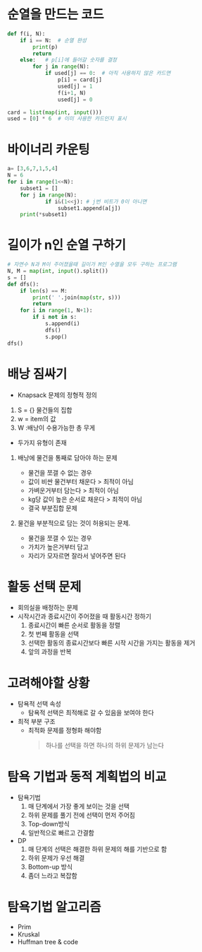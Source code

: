 # 순열을 만드는 코드
```python
def f(i, N):
    if i == N:  # 순열 완성
        print(p)
        return
    else:   # p[i]에 들어갈 숫자를 결정
        for j in range(N):
            if used[j] == 0:  # 아직 사용하지 않은 카드면
                p[i] = card[j]
                used[j] = 1
                f(i+1, N)
                used[j] = 0

card = list(map(int, input()))
used = [0] * 6  # 이미 사용한 카드인지 표시
```
# 바이너리 카운팅
```python
a= [3,6,7,1,5,4]
N = 6
for i in range(1<<N):
    subset1 = []
    for j in range(N):
            if i&(1<<j): # j번 비트가 0이 아니면
                subset1.append(a[j])
    print(*subset1)
```
# 길이가 n인 순열 구하기
```python
# 자연수 N과 M이 주어졌을때 길이가 M인 수열을 모두 구하는 프로그램
N, M = map(int, input().split())
s = []
def dfs():
    if len(s) == M:
        print(' '.join(map(str, s)))
        return
    for i in range(1, N+1):
        if i not in s:
            s.append(i)
            dfs()
            s.pop()
dfs()

```

# 배낭 짐싸기
- Knapsack 문제의 정형적 정의
1. S = {} 물건들의 집합
2. w = item의 값
3. W :배낭이 수용가능한 총 무게
- 두가지 유형이 존재
1. 배낭에 물건을 통째로 담아야 하는 문제
    - 물건을 쪼갤 수 없는 경우
    - 값이 비싼 물건부터 채운다 > 최적이 아님
    - 가벼운거부터 담는다 > 최적이 아님
    - kg당 값이 높은 순서로 채운다 > 최적이 아님
    - 결국 부분집합 문제    

2. 물건을 부분적으로 담는 것이 허용되는 문제.
    - 물건을 쪼갤 수 있는 경우
    - 가치가 높은거부터 담고
    - 자리가 모자르면 잘라서 넣어주면 된다
    
# 활동 선택 문제
- 회의실을 배정하는 문제
- 시작시간과 종료시간이 주어졌을 때 활동시간 정하기
    1. 종료시간이 빠른 순서로 활동을 정렬
    2. 첫 번째 활동을 선택
    3. 선택한 활동의 종료시간보다 빠른 시작 시간을 가지는 활동을 제거
    4. 앞의 과정을 반복
    
# 고려해야할 상황
- 탐욕적 선택 속성
    - 탐욕적 선택은 최적해로 갈 수 있음을 보여야 한다
- 최적 부분 구조
  - 최적화 문제를 정형화 해야함
    > 하나를 선택을 하면 하나의 하위 문제가 남는다
    > 
# 탐욕 기법과 동적 계획법의 비교
- 탐욕기법
    1. 매 단계에서 가장 좋게 보이는 것을 선택
    2. 하위 문제를 풀기 전에 선택이 먼저 주어짐
    3. Top-down방식
    4. 일반적으로 빠르고 간결함
- DP
    1. 매 단계의 선택은 해결한 하위 문제의 해를 기반으로 함
    2. 하위 문제가 우선 해결
    3. Bottom-up 방식
    4. 좀더 느라고 복잡함
    
# 탐욕기법 알고리즘
- Prim
- Kruskal
- Huffman tree & code